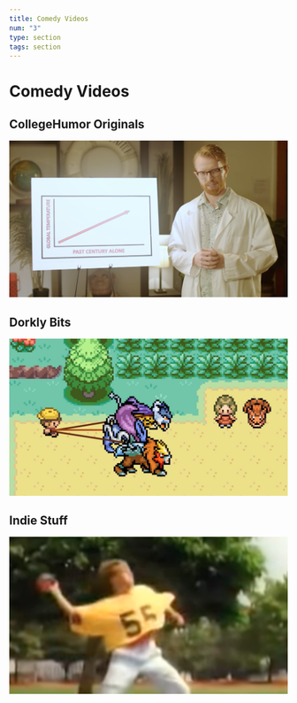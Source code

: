 ```yaml
---
title: Comedy Videos
num: "3"
type: section
tags: section
---
```

# Comedy Videos

## CollegeHumor Originals

<a href="https://www.youtube.com/watch?v=4wuDbY9_IOI" target="_blank"><img src="assets/uploads/how_to_fix.png"/></a>

## Dorkly Bits
<a href="https://www.youtube.com/watch?v=Eo7Jd4z_UVg" target="_blank"><img src="assets/uploads/worst_real_life_jobs.png"/></a>

## Indie Stuff
<a href="https://www.youtube.com/watch?v=nC8j3bJJsj8" target="_blank"><img src="assets/uploads/nerf_screamer.png"/></a>
